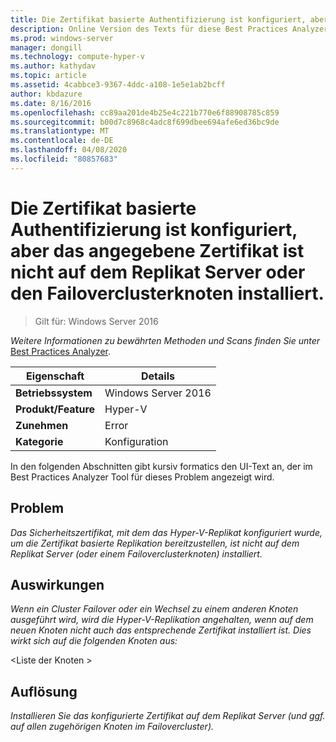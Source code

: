 ```yaml
---
title: Die Zertifikat basierte Authentifizierung ist konfiguriert, aber das angegebene Zertifikat ist nicht auf dem Replikat Server oder den Failoverclusterknoten installiert.
description: Online Version des Texts für diese Best Practices Analyzer Regel.
ms.prod: windows-server
manager: dongill
ms.technology: compute-hyper-v
ms.author: kathydav
ms.topic: article
ms.assetid: 4cabbce3-9367-4ddc-a108-1e5e1ab2bcff
author: kbdazure
ms.date: 8/16/2016
ms.openlocfilehash: cc89aa201de4b25e4c221b770e6f88908785c859
ms.sourcegitcommit: b00d7c8968c4adc8f699dbee694afe6ed36bc9de
ms.translationtype: MT
ms.contentlocale: de-DE
ms.lasthandoff: 04/08/2020
ms.locfileid: "80857683"
---
```

# <a name="certificate-based-authentication-is-configured-but-the-specified-certificate-is-not-installed-on-the-replica-server-or-failover-cluster-nodes"></a>Die Zertifikat basierte Authentifizierung ist konfiguriert, aber das angegebene Zertifikat ist nicht auf dem Replikat Server oder den Failoverclusterknoten installiert.

>Gilt für: Windows Server 2016


  
*Weitere Informationen zu bewährten Methoden und Scans finden Sie unter* [Best Practices Analyzer](https://go.microsoft.com/fwlink/?LinkId=122786).  
  
|Eigenschaft|Details|  
|-|-|  
|**Betriebssystem**|Windows Server 2016|  
|**Produkt/Feature**|Hyper-V|  
|**Zunehmen**|Error|  
|**Kategorie**|Konfiguration|  

In den folgenden Abschnitten gibt kursiv formatics den UI-Text an, der im Best Practices Analyzer Tool für dieses Problem angezeigt wird.

## <a name="issue"></a>Problem  
  
*Das Sicherheitszertifikat, mit dem das Hyper-V-Replikat konfiguriert wurde, um die Zertifikat basierte Replikation bereitzustellen, ist nicht auf dem Replikat Server (oder einem Failoverclusterknoten) installiert.*  
  
## <a name="impact"></a>Auswirkungen  
  
*Wenn ein Cluster Failover oder ein Wechsel zu einem anderen Knoten ausgeführt wird, wird die Hyper-V-Replikation angehalten, wenn auf dem neuen Knoten nicht auch das entsprechende Zertifikat installiert ist. Dies wirkt sich auf die folgenden Knoten aus:*  
  
\<Liste der Knoten >  
  
## <a name="resolution"></a>Auflösung  
  
*Installieren Sie das konfigurierte Zertifikat auf dem Replikat Server (und ggf. auf allen zugehörigen Knoten im Failovercluster).*  
  


